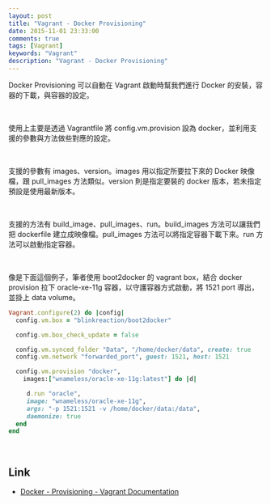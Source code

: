 ```yaml
---
layout: post
title: "Vagrant - Docker Provisioning"
date: 2015-11-01 23:33:00
comments: true
tags: [Vagrant]
keywords: "Vagrant"
description: "Vagrant - Docker Provisioning"
---
```


Docker Provisioning 可以自動在 Vagrant 啟動時幫我們進行 Docker 的安裝，容器的下載，與容器的設定。

<!-- More -->

<br/>


使用上主要是透過 Vagrantfile 將 config.vm.provision 設為 docker，並利用支援的參數與方法做些對應的設定。  	

<br/>


支援的參數有 images、version。images 用以指定所要拉下來的 Docker 映像檔，跟 pull_images 方法類似。version 則是指定要裝的 docker 版本，若未指定預設是使用最新版本。  

<br/>


支援的方法有 build_image、pull_images、run。build_images 方法可以讓我們把 dockerfile 建立成映像檔。pull_images 方法可以將指定容器下載下來。run 方法可以啟動指定容器。  

<br/>


像是下面這個例子，筆者使用 boot2docker 的 vagrant box，結合 docker provision 拉下 oracle-xe-11g 容器，以守護容器方式啟動，將 1521 port 導出，並掛上 data volume。  

```rb
Vagrant.configure(2) do |config|
  config.vm.box = "blinkreaction/boot2docker"

  config.vm.box_check_update = false

  config.vm.synced_folder "Data", "/home/docker/data", create: true
  config.vm.network "forwarded_port", guest: 1521, host: 1521

  config.vm.provision "docker",
    images:["wnameless/oracle-xe-11g:latest"] do |d|

     d.run "oracle",
     image: "wnameless/oracle-xe-11g",
     args: "-p 1521:1521 -v /home/docker/data:/data",
     daemonize: true
  end
end
```

<br/>

Link
----
* [Docker - Provisioning - Vagrant Documentation](https://docs.vagrantup.com/v2/provisioning/docker.html)
